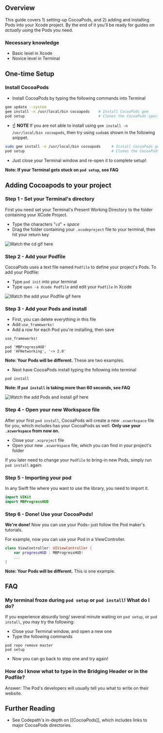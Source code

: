 ## Overview
This guide covers 1) setting-up CocoaPods, and 2) adding and installing Pods into your Xcode project. By the end of it you'll be ready for guides on *actually using* the Pods you need. 

### Necessary knowledge

* Basic level in Xcode
* Novice level in Terminal 

## One-time Setup  

### Install CocoaPods

* Install CocoaPods by typing the following commands into Terminal

```bash
gem update --system
gem install -n /usr/local/bin cocoapods    # Install CocoaPods gem
pod setup                                  # Clones the CocoaPods specs repo to ~/.cocoapods
```

   * ☝️ **NOTE** If you are not able to install using `gem install -n /usr/local/bin cocoapods`, then try using `sudo`as shown in the following snippet.

   ```bash
   sudo gem install -n /usr/local/bin cocoapods     # Install CocoaPods gem
   pod setup                                        # Clones the CocoaPods specs repo to ~/.cocoapods
   ```

* Just close your Terminal window and re-open it to complete setup!

**Note: If your Terminal gets stuck on `pod setup`, see FAQ**

## Adding Cocoapods to your project

### Step 1 - Set your Terminal's directory 

First you need set your Terminal's Present Working Directory to the folder containing your XCode Project.

* Type the characters "`cd`" + *space*
* Drag the folder containing your `.xcodeproject` file to your terminal, then hit your return key

![Watch the cd gif here](https://i.imgur.com/SJ6tkPv.gif)

### Step 2 - Add your Podfile 

CocoaPods uses a text file named `Podfile` to define your project's Pods. To add your Podfile:

* Type `pod init` into your terminal 
* Type `open -a Xcode Podfile` and edit your `Podfile` in Xcode

![Watch the add your Podfile gif here](https://i.imgur.com/Tlx88ZN.gif)

### Step 3 - Add your Pods and install

* First, you can delete everything in this file
* Add `use_frameworks!`
* Add a row for each Pod you're installing, then save

```
use_frameworks!

pod 'MBProgressHUD'
pod 'AFNetworking', '~> 2.0'
```

**Note: Your Pods will be different.** These are two examples.

* Next have CocoaPods install typing the following into terminal

```
pod install
```

**Note: If `pod install` is taking more than 60 seconds, see FAQ**

![Watch the add Pods and install gif here](https://i.imgur.com/3nKJkHB.gif)

### Step 4 - Open your new Workspace file

After your first `pod install`, CocoaPods will create a new `.xcworkspace` file for you, which includes has your CocoaPods as well. **Only use your `.xcworkspace` from now on.**

* Close your `.xcproject` file
* Open your new `.xcworkspace` file, which you can find in your project's folder

If you later need to change your `Podfile` to bring-in new Pods, simply run `pod install` again.

### Step 5 - Importing your pod

In any Swift file where you want to use the library, you need to import it.

```swift
import UIKit
import MBProgressHUD
```

### Step 6 - Done! Use your CocoaPods! 

**We're done!** Now you can use your Pods– just follow the Pod maker's tutorials.

For example, now you can use your Pod in a ViewController. 

```swift
class ViewController: UIViewController {
    var progressHUD : MBProgressHUD!
    ...
}
```

**Note: Your Pods will be different.** This is one example.

## FAQ

### My terminal froze during `pod setup` or `pod install`! What do I do?

If you experience absurdly long/ several minute waiting on `pod setup`, or `pod install`, you may try the following:

* Close your Terminal window, and open a new one
* Type the following commands
 
```
pod repo remove master
pod setup
```

* Now you can go back to step one and try again!

### How do I know what to type in the Bridging Header or in the Podfile?

Answer: The Pod's developers will usually tell you what to write on their website.  

## Further Reading

* See Codepath's in-depth on [[CocoaPods]], which includes links to major CocoaPods directories. 
